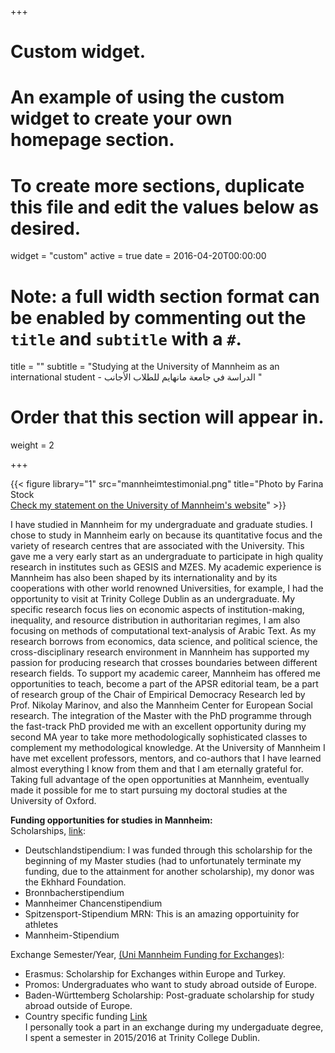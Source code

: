 +++
# Custom widget.
# An example of using the custom widget to create your own homepage section.
# To create more sections, duplicate this file and edit the values below as desired.
widget = "custom"
active = true
date = 2016-04-20T00:00:00

# Note: a full width section format can be enabled by commenting out the `title` and `subtitle` with a `#`.
title = ""
subtitle = "Studying at the University of Mannheim as an international student -  الدراسة في جامعة مانهايم للطلاب الأجانب "

# Order that this section will appear in.
weight = 2



+++

{{< figure library="1" src="mannheimtestimonial.png" title="Photo by Farina Stock <br /> [Check my statement on the University of Mannheim's website](https://www.uni-mannheim.de/en/academics/programs/masters-program-in-political-science/)" >}}


I have studied in Mannheim for my undergraduate and graduate studies. 
I chose to study in Mannheim early on because its quantitative focus and the variety of research centres that 
are associated with the University. 
This gave me a very early start as an undergraduate to participate in high quality research in institutes such as GESIS and MZES. My academic experience is Mannheim has also been shaped by its internationality and by its cooperations with other world renowned Universities, for example, I had the opportunity to visit at Trinity College Dublin as an undergraduate.
My specific research focus lies on economic aspects of institution-making, inequality, and 
resource distribution in authoritarian regimes, I am also focusing on methods of computational text-analysis of Arabic Text.
As my research borrows from economics, data science, and political science, the cross-disciplinary research environment in 
Mannheim has supported my passion for producing research that crosses boundaries between different research fields. 
To support my academic career, Mannheim has offered me opportunities to teach, become a part of the APSR editorial team, be a part of research group of the Chair of Empirical Democracy Research led by Prof. Nikolay Marinov, and also the Mannheim Center for European Social research. The integration of the Master with the PhD programme through the fast-track PhD provided me with an excellent opportunity during my second MA year to take more methodologically sophisticated classes to complement my methodological knowledge.
At the University of Mannheim I have met excellent professors, 
mentors, and co-authors that I have learned almost everything I know from them and that I am eternally grateful for. 
Taking full advantage of the open opportunities at Mannheim, eventually made it possible for me to start pursuing my 
doctoral studies at the University of Oxford.


**Funding opportunities for studies in Mannheim:** <br /> 
Scholarships, [link](https://www2.uni-mannheim.de/stipendium/):<br /> 
- Deutschlandstipendium: I was funded through this scholarship for the beginning of my Master studies (had to unfortunately terminate my funding, due to the attainment for another scholarship), my donor was the Ekhhard Foundation. <br /> 
- Bronnbacherstipendium  <br /> 
- Mannheimer Chancenstipendium <br /> 
- Spitzensport-Stipendium MRN: This is an amazing opportuinity for athletes <br /> 
- Mannheim-Stipendium <br /> 

Exchange Semester/Year, [(Uni Mannheim Funding for Exchanges)](https://www.uni-mannheim.de/en/academics/going-abroad/studying-abroad/financing/scholarships/):<br /> 
- Erasmus: Scholarship for Exchanges within Europe and Turkey. <br /> 
- Promos: Undergraduates who want to study abroad outside of Europe. <br /> 
- Baden-Württemberg Scholarship: Post-graduate scholarship for study abroad outside of Europe. <br />
- Country specific funding [Link](https://www.uni-mannheim.de/en/academics/going-abroad/studying-abroad/financing/country-specific-support/#c36964)<br /> 
I personally took a part in an exchange during my undergaduate degree, I spent a semester in 2015/2016 at Trinity College Dublin.

